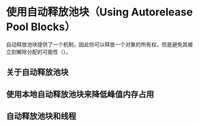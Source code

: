 # 使用自动释放池块（Using Autorelease Pool Blocks）

自动释放池块提供了一个机制，因此你可以释放一个对象的所有权，但是避免其被立刻解除分配的可能性（）。



## 关于自动释放池块

## 使用本地自动释放池块来降低峰值内存占用

## 自动释放池块和线程



